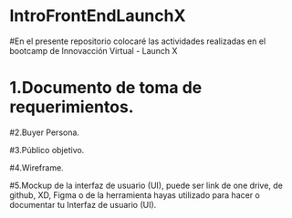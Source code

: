 # IntroFrontEndLaunchX
#En el presente repositorio colocaré las actividades realizadas en el bootcamp de Innovacción Virtual - Launch X
# 1.Documento de toma de requerimientos.

#2.Buyer Persona.

#3.Público objetivo.

#4.Wireframe.

#5.Mockup de la interfaz de usuario (UI), puede ser link de one drive, de github, XD, Figma o de la herramienta hayas utilizado para hacer o documentar tu Interfaz de usuario (UI).
